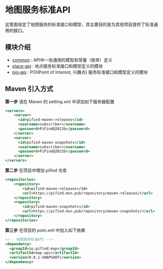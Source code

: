 # 地图服务标准API

这里面规定了地图服务的标准接口和模型，其主要目的是为其他项目提供了标准通用的接口。

## 模块介绍

* [common](common/README.md) : API中一些通用的模型和常量（枚举）定义
* [place-api](place-api/README.md) : 地点服务标准接口和模型定义的模块
* [poi-api](poi-api/README.md) : POI(Point of Interest, 兴趣点) 服务标准接口和模型定义的模块

## Maven 引入方式

**第一步** 请在 Maven 的 setting.xml 中添加如下服务器配置

```xml
<servers>
    <server>
      <id>pifind-maven-releases</id>
      <username>subscriber</username>
      <password>PiFind@2023$</password>
    </server>
    <server>
      <id>pifind-maven-snapshots</id>
      <username>subscriber</username>
      <password>PiFind@2023$</password>
    </server>
</servers>
```

**第二步** 在项目中增加 pifind 仓库

```xml
<repositories>
    <repository>
        <id>pifind-maven-releases</id>
        <url>https://pifind.mvn.pub/repository/maven-releases/</url>
    </repository>
    <repository>
        <id>pifind-maven-snapshots</id>
        <url>https://pifind.mvn.pub/repository/maven-snapshots/</url>
    </repository>
</repositories>
```

**第三步** 在项目的 pom.xml 中加入如下依赖

```xml
<!-- 地图服务标准API -->
<dependency>
  <groupId>io.pifind.map</groupId>
  <artifactId>map-api</artifactId>
  <version>0.0.1-SNAPSHOT</version>
</dependency>
```